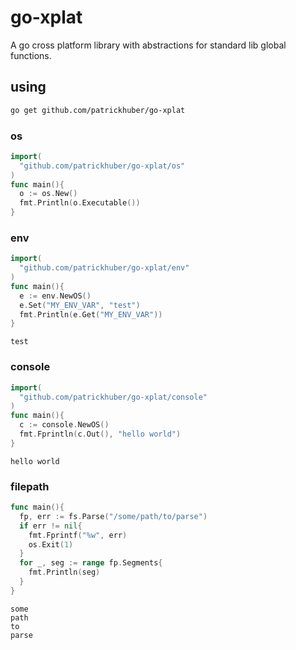 # go-xplat

A go cross platform library with abstractions for standard lib global functions.

## using

```bash
go get github.com/patrickhuber/go-xplat
```

### os

```go
import(
  "github.com/patrickhuber/go-xplat/os"
)
func main(){
  o := os.New()
  fmt.Println(o.Executable())
}
```

### env

```go
import(
  "github.com/patrickhuber/go-xplat/env"
)
func main(){
  e := env.NewOS()
  e.Set("MY_ENV_VAR", "test")
  fmt.Println(e.Get("MY_ENV_VAR"))
}
```

```
test
```

### console

```go
import(
  "github.com/patrickhuber/go-xplat/console"
)  
func main(){
  c := console.NewOS()
  fmt.Fprintln(c.Out(), "hello world")
}
```

```
hello world
```

### filepath

```go
func main(){
  fp, err := fs.Parse("/some/path/to/parse")
  if err != nil{
    fmt.Fprintf("%w", err)
    os.Exit(1)
  }
  for _, seg := range fp.Segments{
    fmt.Println(seg)
  }
}
```

```
some
path
to
parse
```